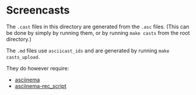 # Screencasts
The `.cast` files in this directory are generated from the `.asc` files.
(This can be done by simply by running them, or by running `make casts` from the root directory.)

The `.md` files use `asciicast_ids` and are generated by running `make casts_upload`.

They do however require:
 * [asciinema](https://asciinema.org)
 * [asciinema-rec_script](https://github.com/zechris/asciinema-rec_script)
